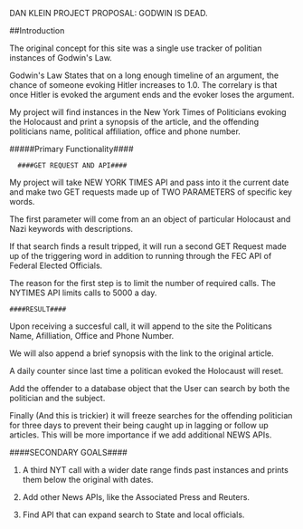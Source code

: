 DAN KLEIN PROJECT PROPOSAL: GODWIN IS DEAD.


##Introduction

The original concept for this site was a single use tracker of politian instances of Godwin's Law.

Godwin's Law States that on a long enough timeline of an argument, the chance of someone evoking Hitler increases to 1.0. The correlary is that once Hitler is evoked the argument ends and the evoker loses the argument.

My project will find instances in the New York Times of Politicians evoking the Holocaust and print a synopsis of the article, and the offending politicians name, political affiliation, office and phone number.



#####Primary Functionality####

      ####GET REQUEST AND API####

My project will take NEW YORK TIMES API and pass into it the current date and make two GET requests made up of TWO PARAMETERS of specific key words.

The first parameter will come from an an object of particular Holocaust and Nazi keywords with descriptions.

If that search finds a result tripped, it will run a second GET Request made up of the triggering word in addition to running through the FEC API of Federal Elected Officials.

The reason for the first step is to limit the number of required calls. The NYTIMES API limits calls to 5000 a day.

    ####RESULT####

Upon receiving a succesful call, it will append to the site the Politicans Name, Afilliation, Office and Phone Number.

We will also append a brief synopsis with the link to the original article.

A daily counter since last time a politican evoked the Holocaust will reset.

Add the offender to a database object that the User can search by both the politician and the subject.

Finally (And this is trickier) it will freeze searches for the offending politician for three days to prevent their being caught up in lagging or follow up articles. This will be more importance if we add additional NEWS APIs.


####SECONDARY GOALS####

1) A third NYT call with a wider date range finds past instances and prints them below the original with dates.

2) Add other News APIs, like the Associated Press and Reuters.

3) Find API that can expand search to State and local officials.












